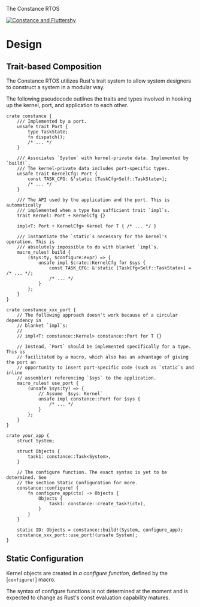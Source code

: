 The Constance RTOS

[![Constance and Fluttershy](https://derpicdn.net/img/2018/5/25/1740985/medium.png)](http://derpibooru.org/1740985)

# Design

## Trait-based Composition

The Constance RTOS utilizes Rust's trait system to allow system designers to construct a system in a modular way.

The following pseudocode outlines the traits and types involved in hooking up the kernel, port, and application to each other.

```rust,ignore
crate constance {
    /// Implemented by a port.
    unsafe trait Port {
        type TaskState;
        fn dispatch();
        /* ... */
    }

    /// Associates `System` with kernel-private data. Implemented by `build!`.
    /// The kernel-private data includes port-specific types.
    unsafe trait KernelCfg: Port {
        const TASK_CFG: &'static [TaskCfg<Self::TaskState>];
        /* ... */
    }

    /// The API used by the application and the port. This is automatically
    /// implemented when a type has sufficient trait `impl`s.
    trait Kernel: Port + KernelCfg {}

    impl<T: Port + KernelCfg> Kernel for T { /* ... */ }

    /// Instantiate the `static`s necessary for the kernel's operation. This is
    /// absolutely impossible to do with blanket `impl`s.
    macro_rules! build {
        ($sys:ty, $configure:expr) => {
            unsafe impl $crate::KernelCfg for $sys {
                const TASK_CFG: &'static [TaskCfg<Self::TaskState>] = /* ... */;
                /* ... */
            }
        };
    }
}

crate constance_xxx_port {
    // The following approach doesn't work because of a circular dependency in
    // blanket `impl`s:
    //
    // impl<T: constance::Kernel> constance::Port for T {}

    // Instead, `Port` should be implemented specifically for a type. This is
    // facilitated by a macro, which also has an advantage of giving the port an
    // opportunity to insert port-specific code (such as `static`s and inline
    // assembler) referencing `$sys` to the application.
    macro_rules! use_port {
        (unsafe $sys:ty) => {
            // Assume `$sys: Kernel`
            unsafe impl constance::Port for $sys {
                /* ... */
            }
        };
    }
}

crate your_app {
    struct System;

    struct Objects {
        task1: constance::Task<System>,
    }

    // The configure function. The exact syntax is yet to be determined. See
    // the section Static Configuration for more.
    constance::configure! {
        fn configure_app(ctx) -> Objects {
            Objects {
                task1: constance::create_task!(ctx),
            }
        }
    }

    static ID: Objects = constance::build!(System, configure_app);
    constance_xxx_port::use_port!(unsafe System);
}
```

## Static Configuration

Kernel objects are created in *a configure function*, defined by the [`configure!`] macro.

The syntax of configure functions is not determined at the moment and is expected to change as Rust's const evaluation capability matures.
